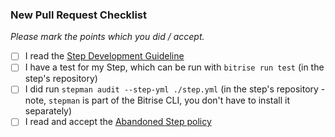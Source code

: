 ### New Pull Request Checklist

*Please mark the points which you did / accept.*

- [ ] I read the [Step Development Guideline](https://github.com/bitrise-io/bitrise/blob/master/_docs/step-development-guideline.md)
- [ ] I have a test for my Step, which can be run with `bitrise run test` (in the step's repository)
- [ ] I did run `stepman audit --step-yml ./step.yml` (in the step's repository - note, `stepman` is part of the Bitrise CLI, you don't have to install it separately)
- [ ] I read and accept the [Abandoned Step policy](https://github.com/bitrise-io/bitrise-steplib#abandoned-step-policy)
